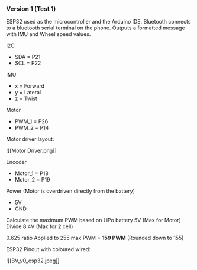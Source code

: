 ### Version 1 (Test 1)

ESP32 used as the microcontroller and the Arduino IDE. Bluetooth connects to a bluetooth serial terminal on the phone. Outputs a  formatted message with IMU and Wheel speed values.

I2C
- SDA = P21
- SCL = P22

IMU
- x = Forward
- y = Lateral
- z = Twist

Motor
- PWM_1 = P26
- PWM_2 = P14

Motor driver layout:

![[Motor Driver.png]]

Encoder
- Motor_1 = P18
- Motor_2 = P19

Power (Motor is overdriven directly from the battery)
- 5V
- GND

Calculate the maximum PWM based on LiPo battery
5V (Max for Motor)
Divide
8.4V (Max for 2 cell)

0.625 ratio
Applied to 255 max PWM
= **159 PWM** (Rounded down to 155)

ESP32 Pinout with coloured wired:

![[BV_v0_esp32.jpeg]]